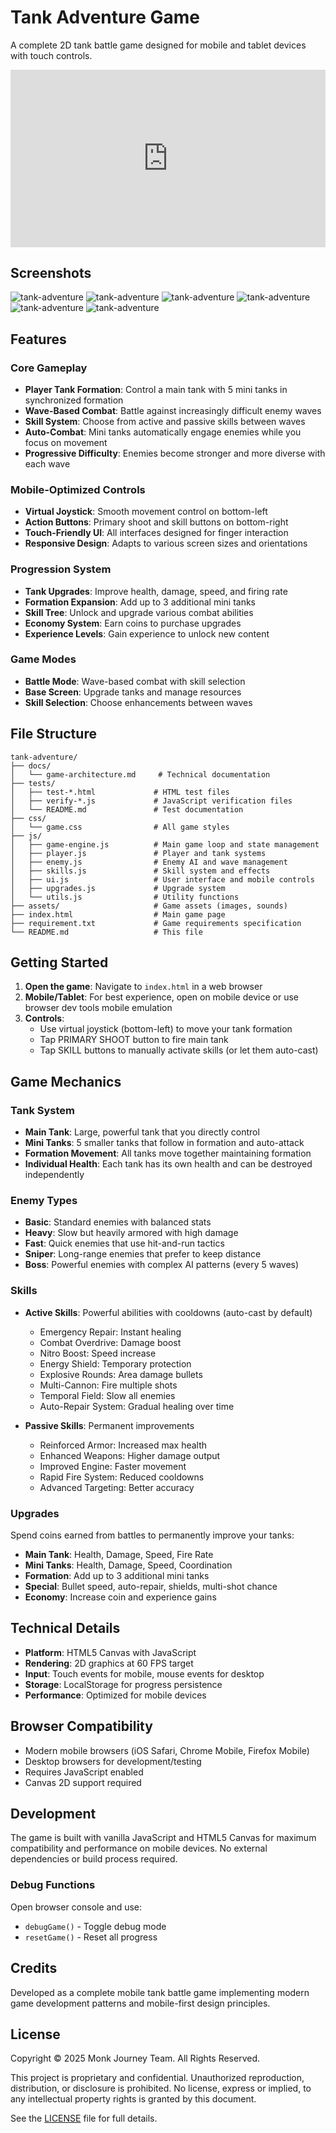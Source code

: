 # Tank Adventure Game

A complete 2D tank battle game designed for mobile and tablet devices with touch controls.

<iframe 
  width="100%" 
  style="aspect-ratio: 560/315;"
  src="https://www.youtube.com/embed/W1IO_qIPe9g?si=uZzgJ328NkpJ76j_" 
  title="YouTube video player" 
  frameborder="0" 
  allow="accelerometer; autoplay; clipboard-write; encrypted-media; gyroscope; picture-in-picture; web-share" 
  referrerpolicy="strict-origin-when-cross-origin" 
  allowfullscreen>
</iframe>

## Screenshots

![tank-adventure](screenshots/tank-adventure-pwabuilder-score.png)
![tank-adventure](screenshots/tank-adventure--200218-20250704.jpg)
![tank-adventure](screenshots/tank-adventure-200106-20250704.png)
![tank-adventure](screenshots/tank-adventure-127-0-0-1-9003-iphone-14-pro-max-5.png)
![tank-adventure](screenshots/tank-adventure-127-0-0-1-9003-iphone-14-pro-max.png)
![tank-adventure](screenshots/tank-adventure-upgrade-200330-20250704.jpeg)

## Features

### Core Gameplay
- **Player Tank Formation**: Control a main tank with 5 mini tanks in synchronized formation
- **Wave-Based Combat**: Battle against increasingly difficult enemy waves
- **Skill System**: Choose from active and passive skills between waves
- **Auto-Combat**: Mini tanks automatically engage enemies while you focus on movement
- **Progressive Difficulty**: Enemies become stronger and more diverse with each wave

### Mobile-Optimized Controls
- **Virtual Joystick**: Smooth movement control on bottom-left
- **Action Buttons**: Primary shoot and skill buttons on bottom-right
- **Touch-Friendly UI**: All interfaces designed for finger interaction
- **Responsive Design**: Adapts to various screen sizes and orientations

### Progression System
- **Tank Upgrades**: Improve health, damage, speed, and firing rate
- **Formation Expansion**: Add up to 3 additional mini tanks
- **Skill Tree**: Unlock and upgrade various combat abilities
- **Economy System**: Earn coins to purchase upgrades
- **Experience Levels**: Gain experience to unlock new content

### Game Modes
- **Battle Mode**: Wave-based combat with skill selection
- **Base Screen**: Upgrade tanks and manage resources
- **Skill Selection**: Choose enhancements between waves

## File Structure

```
tank-adventure/
├── docs/
│   └── game-architecture.md     # Technical documentation
├── tests/
│   ├── test-*.html             # HTML test files
│   ├── verify-*.js             # JavaScript verification files
│   └── README.md               # Test documentation
├── css/
│   └── game.css                # All game styles
├── js/
│   ├── game-engine.js          # Main game loop and state management
│   ├── player.js               # Player and tank systems
│   ├── enemy.js                # Enemy AI and wave management
│   ├── skills.js               # Skill system and effects
│   ├── ui.js                   # User interface and mobile controls
│   ├── upgrades.js             # Upgrade system
│   └── utils.js                # Utility functions
├── assets/                     # Game assets (images, sounds)
├── index.html                  # Main game page
├── requirement.txt             # Game requirements specification
└── README.md                   # This file
```

## Getting Started

1. **Open the game**: Navigate to `index.html` in a web browser
2. **Mobile/Tablet**: For best experience, open on mobile device or use browser dev tools mobile emulation
3. **Controls**:
   - Use virtual joystick (bottom-left) to move your tank formation
   - Tap PRIMARY SHOOT button to fire main tank
   - Tap SKILL buttons to manually activate skills (or let them auto-cast)

## Game Mechanics

### Tank System
- **Main Tank**: Large, powerful tank that you directly control
- **Mini Tanks**: 5 smaller tanks that follow in formation and auto-attack
- **Formation Movement**: All tanks move together maintaining formation
- **Individual Health**: Each tank has its own health and can be destroyed independently

### Enemy Types
- **Basic**: Standard enemies with balanced stats
- **Heavy**: Slow but heavily armored with high damage
- **Fast**: Quick enemies that use hit-and-run tactics
- **Sniper**: Long-range enemies that prefer to keep distance
- **Boss**: Powerful enemies with complex AI patterns (every 5 waves)

### Skills
- **Active Skills**: Powerful abilities with cooldowns (auto-cast by default)
  - Emergency Repair: Instant healing
  - Combat Overdrive: Damage boost
  - Nitro Boost: Speed increase
  - Energy Shield: Temporary protection
  - Explosive Rounds: Area damage bullets
  - Multi-Cannon: Fire multiple shots
  - Temporal Field: Slow all enemies
  - Auto-Repair System: Gradual healing over time

- **Passive Skills**: Permanent improvements
  - Reinforced Armor: Increased max health
  - Enhanced Weapons: Higher damage output
  - Improved Engine: Faster movement
  - Rapid Fire System: Reduced cooldowns
  - Advanced Targeting: Better accuracy

### Upgrades
Spend coins earned from battles to permanently improve your tanks:

- **Main Tank**: Health, Damage, Speed, Fire Rate
- **Mini Tanks**: Health, Damage, Speed, Coordination
- **Formation**: Add up to 3 additional mini tanks
- **Special**: Bullet speed, auto-repair, shields, multi-shot chance
- **Economy**: Increase coin and experience gains

## Technical Details

- **Platform**: HTML5 Canvas with JavaScript
- **Rendering**: 2D graphics at 60 FPS target
- **Input**: Touch events for mobile, mouse events for desktop
- **Storage**: LocalStorage for progress persistence
- **Performance**: Optimized for mobile devices

## Browser Compatibility

- Modern mobile browsers (iOS Safari, Chrome Mobile, Firefox Mobile)
- Desktop browsers for development/testing
- Requires JavaScript enabled
- Canvas 2D support required

## Development

The game is built with vanilla JavaScript and HTML5 Canvas for maximum compatibility and performance on mobile devices. No external dependencies or build process required.

### Debug Functions
Open browser console and use:
- `debugGame()` - Toggle debug mode
- `resetGame()` - Reset all progress

## Credits

Developed as a complete mobile tank battle game implementing modern game development patterns and mobile-first design principles.

## License

Copyright © 2025 Monk Journey Team. All Rights Reserved.

This project is proprietary and confidential. Unauthorized reproduction, distribution, or disclosure is prohibited. No license, express or implied, to any intellectual property rights is granted by this document.

See the [LICENSE](LICENSE) file for full details.
